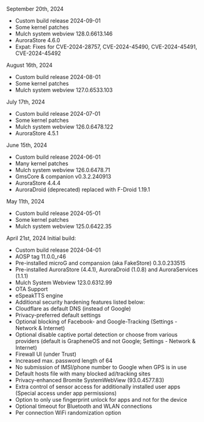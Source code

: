 September 20th, 2024

- Custom build release 2024-09-01
- Some kernel patches
- Mulch system webview 128.0.6613.146
- AuroraStore 4.6.0
- Expat: Fixes for CVE-2024-28757, CVE-2024-45490, CVE-2024-45491, CVE-2024-45492


August 16th, 2024

- Custom build release 2024-08-01
- Some kernel patches
- Mulch system webview 127.0.6533.103


July 17th, 2024

- Custom build release 2024-07-01
- Some kernel patches
- Mulch system webview 126.0.6478.122
- AuroraStore 4.5.1


June 15th, 2024

- Custom build release 2024-06-01
- Many kernel patches
- Mulch system webview 126.0.6478.71
- GmsCore & companion v0.3.2.240913
- AuroraStore 4.4.4
- AuroraDroid (deprecated) replaced with F-Droid 1.19.1


May 11th, 2024

- Custom build release 2024-05-01
- Some kernel patches
- Mulch system webview 125.0.6422.35


April 21st, 2024
Initial build:

- Custom build release 2024-04-01
- AOSP tag 11.0.0_r46
- Pre-installed microG and compansion (aka FakeStore) 0.3.0.233515
- Pre-installed AuroraStore (4.4.1), AuroraDroid (1.0.8) and AuroraServices (1.1.1)
- Mulch System Webview 123.0.6312.99
- OTA Support
- eSpeakTTS engine
- Additional security hardening features listed below:
- Cloudflare as default DNS (instead of Google)
- Privacy-preferred default settings
- Optional blocking of Facebook- and Google-Tracking (Settings - Network & Internet)
- Optional disable captive portal detection or choose from various providers (default is GrapheneOS and not Google; Settings - Network & Internet)
- Firewall UI (under Trust)
- Increased max. password length of 64
- No submission of IMSI/phone number to Google when GPS is in use
- Default hosts file with many blocked ad/tracking sites
- Privacy-enhanced Bromite SystemWebView (93.0.4577.83)
- Extra control of sensor access for additionally installed user apps (Special access under app permissions)
- Option to only use fingerprint unlock for apps and not for the device
- Optional timeout for Bluetooth and WLAN connections
- Per connection WiFi randomization option
